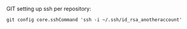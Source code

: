 GIT setting up ssh per repository:

`git config core.sshCommand 'ssh -i ~/.ssh/id_rsa_anotheraccount'`